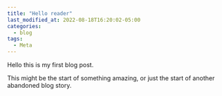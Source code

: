 ```yaml
---
title: "Hello reader"
last_modified_at: 2022-08-18T16:20:02-05:00
categories:
  - blog
tags:
  - Meta
---
```


Hello this is my first blog post.

This might be the start of something amazing, or just the start of another abandoned blog story.
